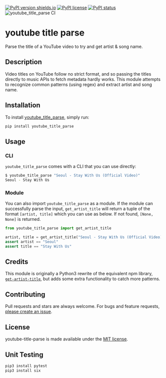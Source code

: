 [![PyPI version shields.io](https://img.shields.io/pypi/v/youtube-title-parse.svg)](https://pypi.org/project/youtube-title-parse/)
[![PyPI license](https://img.shields.io/pypi/l/youtube-title-parse.svg)](https://pypi.org/project/youtube-title-parse/)
[![PyPI status](https://img.shields.io/pypi/status/youtube-title-parse.svg)](https://pypi.org/project/youtube-title-parse/)
![youtube_title_parse CI](https://github.com/lttkgp/youtube_title_parse/workflows/youtube_title_parse%20CI/badge.svg)

# youtube title parse

Parse the title of a YouTube video to try and get artist & song name.

## Description

Video titles on YouTube follow no strict format, and so passing the titles directly to music APIs to fetch metadata hardly works. This module attempts to recognize common patterns (using regex) and extract artist and song name.

## Installation

To install [youtube_title_parse](https://pypi.python.org/pypi/youtube-title-parse/), simply run:

```bash
pip install youtube_title_parse
```

## Usage

### CLI

`youtube_title_parse` comes with a CLI that you can use directly:

```bash
$ youtube_title_parse "Seoul - Stay With Us (Official Video)"
Seoul - Stay With Us
```

### Module

You can also import `youtube_title_parse` as a module.
If the module can successfully parse the input, `get_artist_title` will return a tuple of the format `[artist, title]` which you can use as below. If not found, `[None, None]` is returned.

```python
from youtube_title_parse import get_artist_title

artist, title = get_artist_title("Seoul - Stay With Us (Official Video)")
assert artist == "Seoul"
assert title == "Stay With Us"
```

## Credits

This module is originally a Python3 rewrite of the equivalent npm library, [`get-artist-title`](https://www.npmjs.com/package/get-artist-title), but adds some extra functionality to catch more patterns.

## Contributing

Pull requests and stars are always welcome. For bugs and feature requests, [please create an issue](https://github.com/lttkgp/youtube-title-parse/issues/new).

## License

youtube-title-parse is made available under the [MIT license](https://opensource.org/licenses/MIT).


## Unit Testing
```python
pip3 install pytest
pip3 install six
```